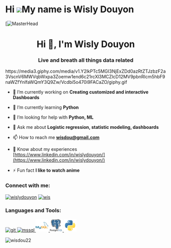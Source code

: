 Hi ![](https://user-images.githubusercontent.com/18350557/176309783-0785949b-9127-417c-8b55-ab5a4333674e.gif)My name is Wisly Douyon
====================================================================================================================================

[![MasterHead](https://1.bp.blogspot.com/-7A4WynwLsMw/XbBpCXG8fHI/AAAAAAAAMt4/uOa1bpLskYgrwGbllhSu2SDj_Mig8SXJQCLcBGAsYHQ/s1600/2000_600px.gif)
<h1 align="center">Hi 👋, I'm Wisly Douyon</h1>
<h3 align="center">Live and breath all things data related</h3>
https://media3.giphy.com/media/v1.Y2lkPTc5MGI3NjExZDd0azRtZTJzbzF2a3VscnV6MWVqbWxpa3Zoemw1end6c21rcXl3MCZlcD12MV9pbnRlcm5hbF9naWZfYnlfaWQmY3Q9Zw/Vcdbi5o470i9FACaZO/giphy.gif

- 🔭 I’m currently working on **Creating customized and interactive Dashboards**

- 🌱 I’m currently learning **Python**

- 🤝 I’m looking for help with **Python, ML**

- 💬 Ask me about **Logistic regression, statistic modeling, dashboards**

- 📫 How to reach me **wisdou@gmail.com**

- 📄 Know about my experiences [https://www.linkedin.com/in/wislydouyon/](https://www.linkedin.com/in/wislydouyon/)

- ⚡ Fun fact **I like to watch anime**

<h3 align="left">Connect with me:</h3>
<p align="left">
<a href="https://linkedin.com/in/wislydouyon" target="blank"><img align="center" src="https://raw.githubusercontent.com/rahuldkjain/github-profile-readme-generator/master/src/images/icons/Social/linked-in-alt.svg" alt="wislydouyon" height="30" width="40" /></a>
<a href="https://stackoverflow.com/users/wis" target="blank"><img align="center" src="https://raw.githubusercontent.com/rahuldkjain/github-profile-readme-generator/master/src/images/icons/Social/stack-overflow.svg" alt="wis" height="30" width="40" /></a>
</p>

<h3 align="left">Languages and Tools:</h3>
<p align="left"> <a href="https://git-scm.com/" target="_blank" rel="noreferrer"> <img src="https://www.vectorlogo.zone/logos/git-scm/git-scm-icon.svg" alt="git" width="40" height="40"/> </a> <a href="https://www.microsoft.com/en-us/sql-server" target="_blank" rel="noreferrer"> <img src="https://www.svgrepo.com/show/303229/microsoft-sql-server-logo.svg" alt="mssql" width="40" height="40"/> </a> <a href="https://www.mysql.com/" target="_blank" rel="noreferrer"> <img src="https://raw.githubusercontent.com/devicons/devicon/master/icons/mysql/mysql-original-wordmark.svg" alt="mysql" width="40" height="40"/> </a> <a href="https://www.postgresql.org" target="_blank" rel="noreferrer"> <img src="https://raw.githubusercontent.com/devicons/devicon/master/icons/postgresql/postgresql-original-wordmark.svg" alt="postgresql" width="40" height="40"/> </a> <a href="https://www.python.org" target="_blank" rel="noreferrer"> <img src="https://raw.githubusercontent.com/devicons/devicon/master/icons/python/python-original.svg" alt="python" width="40" height="40"/> </a> </p>

<p><img align="center" src="https://github-readme-stats.vercel.app/api/top-langs?username=wisdou22&show_icons=true&locale=en&layout=compact" alt="wisdou22" /></p>
                    </p>
